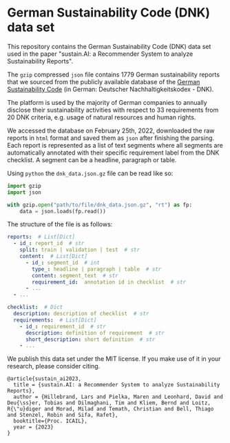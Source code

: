 # German Sustainability Code (DNK) data set

This repository contains the German Sustainability Code (DNK) data set used in the paper 
"sustain.AI: a Recommender System to analyze Sustainability Reports".

The `gzip` compressed `json` file contains 1779 German sustainability reports that we sourced from 
the publicly available database of the [German Sustainability Code](https://www.deutscher-nachhaltigkeitskodex.de/Home/Database) 
(in German: Deutscher Nachhaltigkeitskodex - DNK).

The platform is used by the majority of German companies to annually disclose their sustainability activities 
with respect to 33 requirements from 20 DNK criteria, e.g. usage of natural resources and human rights.

We accessed the database on February 25th, 2022, downloaded the raw reports in `html` format and saved them as `json` after finishing the parsing.
Each report is represented as a list of text segments where all segments are automatically annotated with their specific requirement label from the DNK checklist.
A segment can be a headline, paragraph or table.

Using `python` the `dnk_data.json.gz` file can be read like so:
```python
import gzip
import json

with gzip.open("path/to/file/dnk_data.json.gz", "rt") as fp:
    data = json.loads(fp.read())
```

The structure of the file is as follows:
```yaml
reports:  # List[Dict]
  - id_: report_id  # str
    split: train | validation | test  # str
    content:  # List[Dict]
      - id_: segment_id  # int
        type_: headline | paragraph | table  # str
        content: segment_text  # str
        requirement_id:  annotation id in checklist  # str
      - ...
  - ...

checklist:  # Dict
  description: description of checklist  # str
  requirements:  # List[Dict]
    - id_: requirement_id  # str
      description: definition of requirement  # str
      short_description: short definition  # str
    - ...
```

We publish this data set under the MIT license.
If you make use of it in your research, please consider citing.
```
@article{sustain_ai2023,
  title = {sustain.AI: a Recommender System to analyze Sustainability Reports},
  author = {Hillebrand, Lars and Pielka, Maren and Leonhard, David and Deu{\ss}er, Tobias and Dilmaghani, Tim and Kliem, Bernd and Loitz, R{\"u}diger and Morad, Milad and Temath, Christian and Bell, Thiago and Stenzel, Robin and Sifa, Rafet},
  booktitle={Proc. ICAIL},
  year = {2023}
}
```

